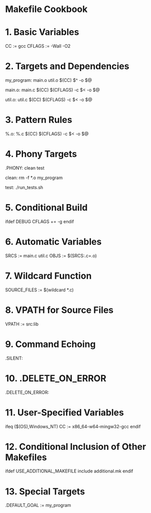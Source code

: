 # Makefile Cookbook

# 1. Basic Variables
CC := gcc
CFLAGS := -Wall -O2

# 2. Targets and Dependencies
my_program: main.o util.o
	$(CC) $^ -o $@			

main.o: main.c
	$(CC) $(CFLAGS) -c $< -o $@

util.o: util.c
	$(CC) $(CFLAGS) -c $< -o $@

# 3. Pattern Rules
%.o: %.c
	$(CC) $(CFLAGS) -c $< -o $@		

# 4. Phony Targets
.PHONY: clean test

clean:
	rm -f *.o my_program

test:
	./run_tests.sh

# 5. Conditional Build
ifdef DEBUG
CFLAGS += -g
endif

# 6. Automatic Variables
SRCS := main.c util.c
OBJS := $(SRCS:.c=.o)

# 7. Wildcard Function
SOURCE_FILES := $(wildcard *.c)

# 8. VPATH for Source Files
VPATH := src:lib

# 9. Command Echoing
.SILENT:

# 10. .DELETE_ON_ERROR
.DELETE_ON_ERROR:

# 11. User-Specified Variables
ifeq ($(OS),Windows_NT)
	CC := x86_64-w64-mingw32-gcc
endif

# 12. Conditional Inclusion of Other Makefiles
ifdef USE_ADDITIONAL_MAKEFILE
	include additional.mk
endif

# 13. Special Targets
.DEFAULT_GOAL := my_program